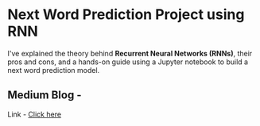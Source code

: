 # Next Word Prediction Project using RNN

I've explained the theory behind **Recurrent Neural Networks (RNNs)**, their pros and cons, and  a hands-on guide using a Jupyter notebook to build a next word prediction model.

## Medium Blog - 

Link -  [Click here](https://medium.com/python-in-plain-english/mastering-next-word-prediction-with-recurrent-neural-networks-rnns-107eb914f54d)
